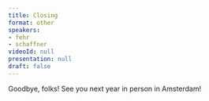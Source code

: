 ```yaml
---
title: Closing
format: other
speakers:
- fehr
- schaffner
videoId: null
presentation: null
draft: false
---
```

Goodbye, folks! See you next year in person in Amsterdam!
